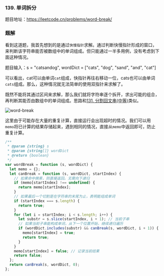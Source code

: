 ### 139. 单词拆分

题目地址：https://leetcode.cn/problems/word-break/

### 题解

看到这道题，我首先想到的是通过`快慢指针`求解。通过判断快慢指针形成的窗口，来判断该字符串能否被数组中的单词组成。但只能通过一半多用例，没有考虑到下面这种情况。

题目输入：s = "catsandog", wordDict = ["cats", "dog", "sand", "and", "cat"]

可以看出，cat可以由单词`cat`组成，快指针再往右移动一位，cats也可以由单词`cats`组成。那么，这种情况就无法简单的使用双指针来求解了。

既然不能将其通过区间来求解，那么我们就将字符串逐个拆开，求出可能的组合，再判断其能否由数组中的单词组成。思路和[131. 分割回文串(中等)](<https://github.com/kerwin-ly/Blog/blob/master/algorithm/backtracking/131.%20%E5%88%86%E5%89%B2%E5%9B%9E%E6%96%87%E4%B8%B2(%E4%B8%AD%E7%AD%89).md>)类似。

![word-break](https://raw.githubusercontent.com/kerwin-ly/Blog/master/assets/imgs/algorithm/word-break.png)

这里由于可能存在大量的重复计算，直接运行会出现超时的情况。我们可以用`memo`将已计算的结果存储起来，遇到相同的情况，直接从`memo`中返回即可，防止重复计算。

```js
/**
 * @param {string} s
 * @param {string[]} wordDict
 * @return {boolean}
 */
var wordBreak = function (s, wordDict) {
  let memo = {};
  let canBreak = function (s, wordDict, startIndex) {
    // 如果命中换乘，则直接返回。无需向下递归
    if (memo[startIndex] !== undefined) {
      return memo[startIndex];
    }
    // 如果最后一个切割是在字符串的末尾为止，表明能组成单词
    if (startIndex === s.length) {
      return true;
    }
    for (let i = startIndex; i < s.length; i++) {
      let substr = s.slice(startIndex, i + 1); // 当前子串
      // 如果当前子串能构成单词，从下一个位置开始，继续递归遍历
      if (wordDict.includes(substr) && canBreak(s, wordDict, i + 1)) {
        memo[startIndex] = true;
        return true;
      }
    }
    memo[startIndex] = false; // 记录当前结果
    return false;
  };
  return canBreak(s, wordDict, 0);
};
```
